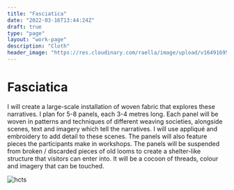 ```yaml
---
title: "Fasciatica"
date: "2022-03-16T13:44:24Z"
draft: true
type: "page"
layout: "work-page"
description: "Cloth"
header_image: "https://res.cloudinary.com/raella/image/upload/v1649169559/Portfolio%20website/Fasciatica_Weaving_2022_bvg9ix.jpg"
---
```


<div class="work-category-container">
  <h1 class="work-title">Fasciatica</h1>
</div>

<div class="work-text-container">
    <p class="work-info">I will create a large-scale installation of woven fabric that explores these narratives. I plan for 5-8 panels, each 3-4 metres long. Each panel will be woven in patterns and techniques of different weaving societies, alongside scenes, text and imagery which tell the narratives. I will use appliqué and embroidery to add detail to these scenes. The panels will also feature pieces the participants make in workshops.
    The panels will be suspended from broken / discarded pieces of old looms to create a shelter-like structure that visitors can enter into. It will be a cocoon of threads, colour and imagery that can be touched.</p>
</div>

<div class="work-image-container">
    <div class="work-image1-div">
        <img class="work-image1" src="https://res.cloudinary.com/raella/image/upload/v1649247595/Portfolio%20website/cloth/Fasciatica_1-retouch_iuqh3l.jpg" alt="hcts">
    </div>
    <!-- <div class="work-image2">
        <img class="homepage-image" src="https://res.cloudinary.com/raella/image/upload/v1649247595/Portfolio%20website/cloth/Fasciatica_1-retouch_iuqh3l.jpg" alt="hcts">
    </div> -->
    <!-- <div class="work-image3">
        <img class="homepage-image" src="https://res.cloudinary.com/raella/image/upload/v1649247595/Portfolio%20website/cloth/Fasciatica_1-retouch_iuqh3l.jpg" alt="hcts">
    </div> -->
</div>
